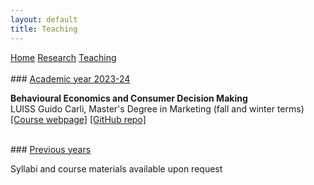 ```yaml
---
layout: default
title: Teaching
---
```


<div class="topnav">
  <a href="./">Home</a>
  <a href="./research">Research</a>
  <a class="active" href="./teaching">Teaching</a>
</div>

<!-- [Home](./) -->

<br>
### <u>Academic year 2023-24</u>

**Behavioural Economics and Consumer Decision Making**  
LUISS Guido Carli, Master's Degree in Marketing (fall and winter terms)  
[[Course webpage]](https://learn.luiss.it/course/view.php?id=20421) [[GitHub repo]](https://github.com/ncampigotto/BECDM_LUISS_2023)  


<br>
### <u>Previous years</u>

Syllabi and course materials available upon request
